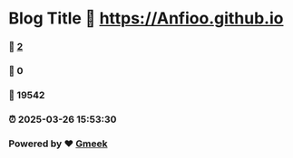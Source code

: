 # Blog Title :link: https://Anfioo.github.io 
### :page_facing_up: [2](https://Anfioo.github.io/tag.html) 
### :speech_balloon: 0 
### :hibiscus: 19542 
### :alarm_clock: 2025-03-26 15:53:30 
### Powered by :heart: [Gmeek](https://github.com/Meekdai/Gmeek)
